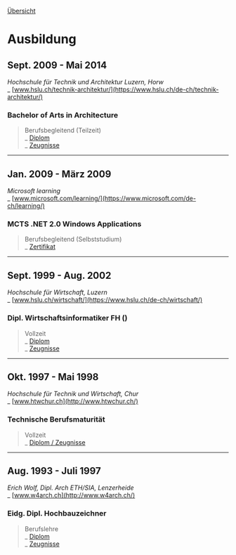 [Übersicht](README.md)

# Ausbildung

## Sept. 2009 - Mai 2014

_Hochschule für Technik und Architektur Luzern, Horw_  
\_ [www.hslu.ch/technik-architektur/](https://www.hslu.ch/de-ch/technik-architektur/)

### Bachelor of Arts in Architecture

> Berufsbegleitend (Teilzeit)  
\_ [Diplom](./docs/Zeugnisse/BA_Architektur_Diplom.pdf)  
\_ [Zeugnisse](./docs/Zeugnisse/BA_Architektur_Noten.pdf)

---

## Jan. 2009 - März 2009

_Microsoft learning_  
\_ [www.microsoft.com/learning/](https://www.microsoft.com/de-ch/learning/)


### MCTS .NET 2.0 Windows Applications

>  Berufsbegleitend (Selbststudium)  
\_ [Zertifikat](./docs/Zertifikate/MCTS.pdf)  

---

## Sept. 1999 - Aug. 2002

_Hochschule für Wirtschaft, Luzern_  
\_ [www.hslu.ch/wirtschaft/](https://www.hslu.ch/de-ch/wirtschaft/)

### Dipl. Wirtschaftsinformatiker FH ()

> Vollzeit  
\_ [Diplom](./docs/Zeugnisse/BSc_Wirtschaftsinformatik_Diplom.pdf)  
\_ [Zeugnisse](./docs/Zeugnisse/BSc_Wirtschaftsinformatik_Noten.pdf)

---

## Okt. 1997 - Mai 1998

_Hochschule für Technik und Wirtschaft, Chur_  
\_ [www.htwchur.ch](http://www.htwchur.ch/)

### Technische Berufsmaturität

> Vollzeit  
\_ [Diplom / Zeugnisse](./docs/Zeugnisse/BM_Noten.pdf)

---

## Aug. 1993 - Juli 1997

_Erich Wolf, Dipl. Arch ETH/SIA, Lenzerheide_  
\_ [www.w4arch.ch](http://www.w4arch.ch/)

### Eidg. Dipl. Hochbauzeichner

> Berufslehre  
\_ [Diplom](./docs/Zeugnisse/HBZ_Diplom.pdf)  
\_ [Zeugnisse](./docs/Zeugnisse/HBZ_Noten.pdf)


> 





